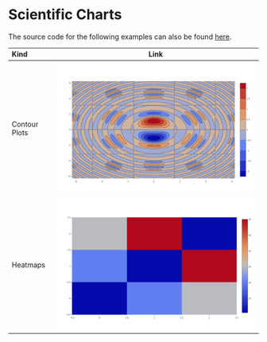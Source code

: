 # Scientific Charts

The source code for the following examples can also be found [here](https://github.com/igiagkiozis/plotly/blob/master/plotly/examples/scientific_charts.rs).

Kind | Link
:---|:----:
Contour Plots |[![Contour Plots](./img/contour_plot.png)](./scientific_charts/contour_plots.md)
Heatmaps | [![Heatmaps](./img/heatmap.png)](./scientific_charts/heatmaps.md)
